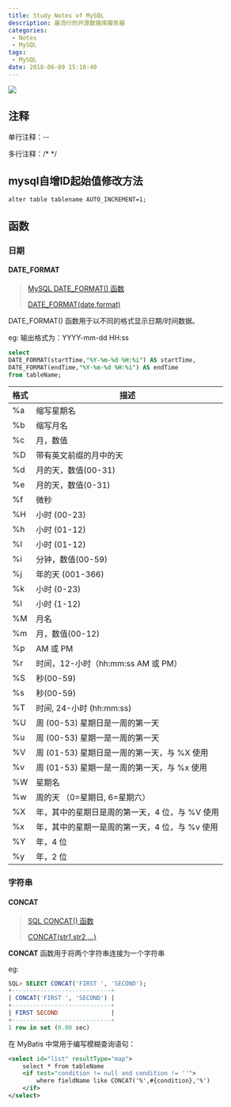 ```yaml
---
title: Study Notes of MySQL
description: 最流行的开源数据库服务器
categories: 
 - Notes
 - MySQL
tags:
 - MySQL
date: 2018-06-09 15:10:40
---
```


![](https://upload.wikimedia.org/wikipedia/zh/thumb/6/62/MySQL.svg/1200px-MySQL.svg.png)

<!-- more -->

## 注释

单行注释：--

多行注释：/* */

## mysql自增ID起始值修改方法

```mysql
alter table tablename AUTO_INCREMENT=1;
```

## 函数
### 日期

#### DATE_FORMAT

> [MySQL DATE_FORMAT() 函数](http://www.w3school.com.cn/sql/func_date_format.asp)
>
> [DATE_FORMAT(date,format)](https://dev.mysql.com/doc/refman/8.0/en/date-and-time-functions.html#function_date-format)

DATE_FORMAT() 函数用于以不同的格式显示日期/时间数据。

eg: 输出格式为：YYYY-mm-dd HH:ss

```sql
select 
DATE_FORMAT(startTime,"%Y-%m-%d %H:%i") AS startTime,
DATE_FORMAT(endTime,"%Y-%m-%d %H:%i") AS endTime
from tableName;
```

| 格式 | 描述                                           |
| ---- | ---------------------------------------------- |
| %a   | 缩写星期名                                     |
| %b   | 缩写月名                                       |
| %c   | 月，数值                                       |
| %D   | 带有英文前缀的月中的天                         |
| %d   | 月的天，数值(00-31)                            |
| %e   | 月的天，数值(0-31)                             |
| %f   | 微秒                                           |
| %H   | 小时 (00-23)                                   |
| %h   | 小时 (01-12)                                   |
| %I   | 小时 (01-12)                                   |
| %i   | 分钟，数值(00-59)                              |
| %j   | 年的天 (001-366)                               |
| %k   | 小时 (0-23)                                    |
| %l   | 小时 (1-12)                                    |
| %M   | 月名                                           |
| %m   | 月，数值(00-12)                                |
| %p   | AM 或 PM                                       |
| %r   | 时间，12-小时（hh:mm:ss AM 或 PM）             |
| %S   | 秒(00-59)                                      |
| %s   | 秒(00-59)                                      |
| %T   | 时间, 24-小时 (hh:mm:ss)                       |
| %U   | 周 (00-53) 星期日是一周的第一天                |
| %u   | 周 (00-53) 星期一是一周的第一天                |
| %V   | 周 (01-53) 星期日是一周的第一天，与 %X 使用    |
| %v   | 周 (01-53) 星期一是一周的第一天，与 %x 使用    |
| %W   | 星期名                                         |
| %w   | 周的天 （0=星期日, 6=星期六）                  |
| %X   | 年，其中的星期日是周的第一天，4 位，与 %V 使用 |
| %x   | 年，其中的星期一是周的第一天，4 位，与 %v 使用 |
| %Y   | 年，4 位                                       |
| %y   | 年，2 位                                       |

### 字符串

#### CONCAT

> [SQL CONCAT() 函数](https://www.w3cschool.cn/sql/sz8w1ozt.html)
>
> [CONCAT(str1,str2,...)](https://dev.mysql.com/doc/refman/8.0/en/string-functions.html#function_concat)

**CONCAT** 函数用于将两个字符串连接为一个字符串

eg: 

```sql
SQL> SELECT CONCAT('FIRST ', 'SECOND');
+----------------------------+
| CONCAT('FIRST ', 'SECOND') |
+----------------------------+
| FIRST SECOND               |
+----------------------------+
1 row in set (0.00 sec)
```

在 MyBatis 中常用于编写模糊查询语句：

```xml
<select id="list" resultType="map">
    select * from tableName
    <if test="condition != null and condition != ''">
        where fieldName like CONCAT('%',#{condition},'%')
    </if>
</select>
```

